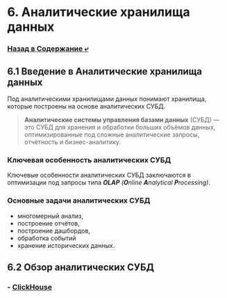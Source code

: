 # 6. Аналитические хранилища данных

### [Назад в Содержание ⤶](/README.md)

## 6.1 Введение в Аналитические хранилища данных
Под аналитическими хранилищами данных понимают хранилища, которые построены на основе аналитических СУБД.

> **Аналитические системы управления базами данных** (СУБД) — это СУБД для хранения и обработки больших объёмов данных,
> оптимизированные под сложные аналитические запросы, отчётность и бизнес-аналитику.

### Ключевая особенность аналитических СУБД
Ключевые особенности аналитических СУБД заключаются в оптимизации под запросы типа 
_**OLAP** (**O**nline **A**nalytical **P**rocessing)_.

### Основные задачи аналитических СУБД
- многомерный анализ, 
- построение отчётов, 
- построение дашбордов, 
- обработка событий 
- хранение исторических данных.

## 6.2 Обзор аналитических СУБД
### - [ClickHouse](/data/Module6/data/clickhouse.md)

